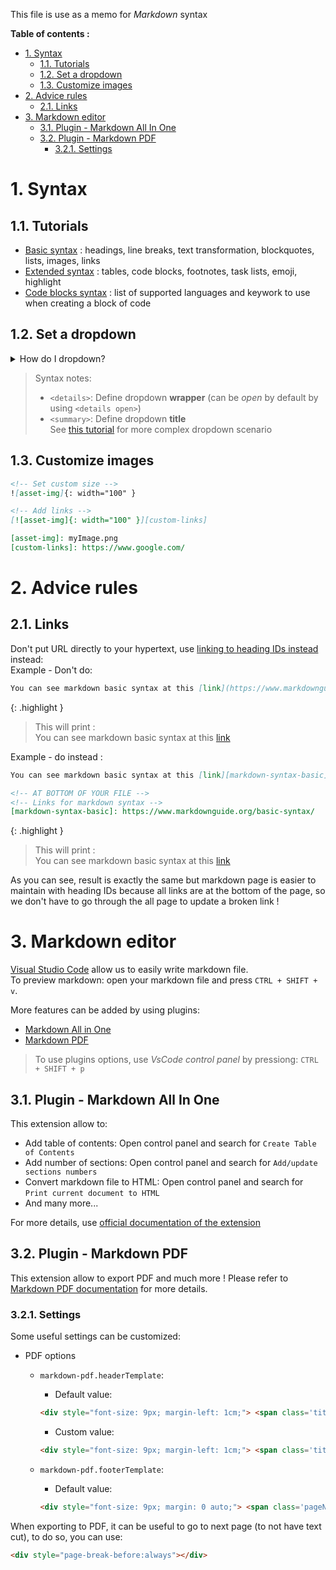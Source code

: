 This file is use as a memo for _Markdown_ syntax

**Table of contents :**
- [1. Syntax](#1-syntax)
  - [1.1. Tutorials](#11-tutorials)
  - [1.2. Set a dropdown](#12-set-a-dropdown)
  - [1.3. Customize images](#13-customize-images)
- [2. Advice rules](#2-advice-rules)
  - [2.1. Links](#21-links)
- [3. Markdown editor](#3-markdown-editor)
  - [3.1. Plugin - Markdown All In One](#31-plugin---markdown-all-in-one)
  - [3.2. Plugin - Markdown PDF](#32-plugin---markdown-pdf)
    - [3.2.1. Settings](#321-settings)

# 1. Syntax
## 1.1. Tutorials
- [Basic syntax][markdown-syntax-basic] : headings, line breaks, text transformation, blockquotes, lists, images, links
- [Extended syntax][markdown-syntax-extended] : tables, code blocks, footnotes, task lists, emoji, highlight
- [Code blocks syntax][markdown-syntax-code] : list of supported languages and keywork to use when creating a block of code

## 1.2. Set a dropdown

<details>
<summary>How do I dropdown?</summary>
<br>
This is how you dropdown.
<br><br>
<pre>
&lt;details&gt;
&lt;summary&gt;How do I dropdown?&lt;&#47;summary&gt;
&lt;br&gt;
This is how you dropdown.
&lt;&#47;details&gt;
</pre>
</details>

> Syntax notes:
> - `<details>`: Define dropdown **wrapper** (can be _open_ by default by using `<details open>`)
> - `<summary>`: Define dropdown **title**  
> See [this tutorial][markdown-syntax-dropdown] for more complex dropdown scenario

## 1.3. Customize images

```markdown
<!-- Set custom size -->
![asset-img]{: width="100" }

<!-- Add links -->
[![asset-img]{: width="100" }][custom-links]

[asset-img]: myImage.png
[custom-links]: https://www.google.com/
```

# 2. Advice rules
## 2.1. Links

Don't put URL directly to your hypertext, use [linking to heading IDs instead][markdown-syntax-linking-heading-ids] instead:  
Example - Don't do:
```markdown
You can see markdown basic syntax at this [link](https://www.markdownguide.org/basic-syntax/)
```

{: .highlight }
> This will print :  
> You can see markdown basic syntax at this [link](https://www.markdownguide.org/basic-syntax/)

Example - do instead :
```markdown
You can see markdown basic syntax at this [link][markdown-syntax-basic]

<!-- AT BOTTOM OF YOUR FILE -->
<!-- Links for markdown syntax -->
[markdown-syntax-basic]: https://www.markdownguide.org/basic-syntax/
```

{: .highlight }
> This will print :  
> You can see markdown basic syntax at this [link][markdown-syntax-basic]

As you can see, result is exactly the same but markdown page is easier to maintain with heading IDs because all links are at the bottom of the page, so we don't have to go through the all page to update a broken link !  

# 3. Markdown editor

[Visual Studio Code][vscode] allow us to easily write markdown file.  
To preview markdown: open your markdown file and press `CTRL + SHIFT + v`.

More features can be added by using plugins:
- [Markdown All in One][vscode-md-all-in-one]
- [Markdown PDF][vscode-md-pdf]

> To use plugins options, use _VsCode control panel_ by pressiong: `CTRL + SHIFT + p`

## 3.1. Plugin - Markdown All In One

This extension allow to:
- Add table of contents: Open control panel and search for `Create Table of Contents`
- Add number of sections: Open control panel and search for `Add/update sections numbers`
- Convert markdown file to HTML: Open control panel and search for `Print current document to HTML`
- And many more...

For more details, use [official documentation of the extension][vscode-md-all-in-one]

## 3.2. Plugin - Markdown PDF

This extension allow to export PDF and much more ! Please refer to [Markdown PDF documentation][vscode-md-pdf] for more details.  

### 3.2.1. Settings

Some useful settings can be customized:
- PDF options
  - `markdown-pdf.headerTemplate`:
    - Default value:

    ```html
    <div style="font-size: 9px; margin-left: 1cm;"> <span class='title'></span></div> <div style="font-size: 9px; margin-left: auto; margin-right: 1cm; ">%%ISO-DATE%%</div>
    ```
    - Custom value:

    ```html
    <div style="font-size: 9px; margin-left: 1cm;"> <span class='title'></span></div>
    ```
  - `markdown-pdf.footerTemplate`:
    - Default value:

    ```html
    <div style="font-size: 9px; margin: 0 auto;"> <span class='pageNumber'></span> / <span class='totalPages'></span></div>
    ```

When exporting to PDF, it can be useful to go to next page (to not have text cut), to do so, you can use:
```html
<div style="page-break-before:always"></div>
```

<!-- Links for markdown syntax -->
[markdown-syntax-basic]: https://www.markdownguide.org/basic-syntax/
[markdown-syntax-extended]: https://www.markdownguide.org/extended-syntax/
[markdown-syntax-linking-heading-ids]: https://www.markdownguide.org/extended-syntax/#linking-to-heading-ids
[markdown-syntax-code]: https://support.codebasehq.com/articles/tips-tricks/syntax-highlighting-in-markdown
[markdown-syntax-dropdown]: https://dev.to/asyraf/how-to-add-dropdown-in-markdown-o78

<!-- Links for markdown editor -->
[vscode]: https://code.visualstudio.com/
[vscode-md-all-in-one]: https://marketplace.visualstudio.com/items?itemName=yzhang.markdown-all-in-one
[vscode-md-pdf]: https://marketplace.visualstudio.com/items?itemName=yzane.markdown-pdf